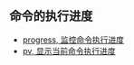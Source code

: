 ## 命令的执行进度

+ [progress, 监控命令执行进度](/efficiency/progress/progress.md)
+ [pv, 显示当前命令执行进度](/efficiency/progress/pv.md)
